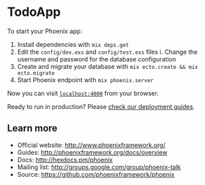 # TodoApp

To start your Phoenix app:

  1. Install dependencies with `mix deps.get`
  2. Edit the `config/dev.exs` and `config/test.exs` files
    i. Change the username and password for the database configuration
  3. Create and migrate your database with `mix ecto.create && mix ecto.migrate`
  4. Start Phoenix endpoint with `mix phoenix.server`

Now you can visit [`localhost:4000`](http://localhost:4000) from your browser.

Ready to run in production? Please [check our deployment guides](http://www.phoenixframework.org/docs/deployment).

## Learn more

  * Official website: http://www.phoenixframework.org/
  * Guides: http://phoenixframework.org/docs/overview
  * Docs: http://hexdocs.pm/phoenix
  * Mailing list: http://groups.google.com/group/phoenix-talk
  * Source: https://github.com/phoenixframework/phoenix
